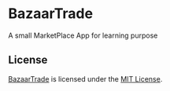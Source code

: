 # BazaarTrade
A small MarketPlace App for learning purpose

## License
[BazaarTrade](https://github.com/Hodvidar-Achille/BazaarTrade) is licensed under the [MIT License](LICENSE).
